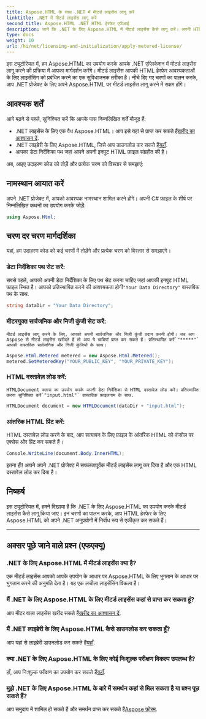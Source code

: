 ```yaml
---
title: Aspose.HTML के साथ .NET में मीटर्ड लाइसेंस लागू करें
linktitle: .NET में मीटर्ड लाइसेंस लागू करें
second_title: Aspose.HTML .NET HTML हेरफेर एपीआई
description: जानें कि .NET के लिए Aspose.HTML में मीटर्ड लाइसेंस कैसे लागू करें। अपनी HTML हेरफेर आवश्यकताओं को कुशलतापूर्वक प्रबंधित करें। अब शुरू हो जाओ!
type: docs
weight: 10
url: /hi/net/licensing-and-initialization/apply-metered-license/
---
```

इस ट्यूटोरियल में, हम Aspose.HTML का उपयोग करके आपके .NET एप्लिकेशन में मीटर्ड लाइसेंस लागू करने की प्रक्रिया में आपका मार्गदर्शन करेंगे। मीटर्ड लाइसेंस आपकी HTML हेरफेर आवश्यकताओं के लिए लाइसेंसिंग को प्रबंधित करने का एक सुविधाजनक तरीका है। नीचे दिए गए चरणों का पालन करके, आप .NET प्रोजेक्ट के लिए अपने Aspose.HTML पर मीटर्ड लाइसेंस लागू करने में सक्षम होंगे।

## आवश्यक शर्तें

आगे बढ़ने से पहले, सुनिश्चित करें कि आपके पास निम्नलिखित शर्तें मौजूद हैं:

-  .NET लाइसेंस के लिए एक वैध Aspose.HTML। आप इसे यहां से प्राप्त कर सकते हैं[खरीद का आश्वासन दें](https://purchase.aspose.com/buy).
-  .NET लाइब्रेरी के लिए Aspose.HTML, जिसे आप डाउनलोड कर सकते हैं[यहाँ](https://releases.aspose.com/html/net/).
- आपका डेटा निर्देशिका पथ जहां आपने अपनी इनपुट HTML फ़ाइल संग्रहीत की है।

अब, आइए उदाहरण कोड को तोड़ें और प्रत्येक चरण को विस्तार से समझाएं:

## नामस्थान आयात करें

अपने .NET प्रोजेक्ट में, आपको आवश्यक नामस्थान शामिल करने होंगे। अपनी C# फ़ाइल के शीर्ष पर निम्नलिखित कथनों का उपयोग करके जोड़ें:

```csharp
using Aspose.Html;
```

## चरण दर चरण मार्गदर्शिका

यहां, हम उदाहरण कोड को कई चरणों में तोड़ेंगे और प्रत्येक चरण को विस्तार से समझाएंगे।

### डेटा निर्देशिका पथ सेट करें:

   सबसे पहले, आपको अपनी डेटा निर्देशिका के लिए पथ सेट करना चाहिए जहां आपकी इनपुट HTML फ़ाइल स्थित है। आपको प्रतिस्थापित करने की आवश्यकता होगी`"Your Data Directory"` वास्तविक पथ के साथ.

   ```csharp
   string dataDir = "Your Data Directory";
   ```

### मीटरयुक्त सार्वजनिक और निजी कुंजी सेट करें:

    मीटर्ड लाइसेंस लागू करने के लिए, आपको अपनी सार्वजनिक और निजी कुंजी प्रदान करनी होगी। जब आप Aspose से मीटर्ड लाइसेंस खरीदते हैं तो आप ये चाबियाँ प्राप्त कर सकते हैं। प्रतिस्थापित करें`"*****"` आपकी वास्तविक सार्वजनिक और निजी कुंजियों के साथ।

   ```csharp
   Aspose.Html.Metered metered = new Aspose.Html.Metered();
   metered.SetMeteredKey("YOUR_PUBLIC_KEY", "YOUR_PRIVATE_KEY");
   ```

### HTML दस्तावेज़ लोड करें:

    HTMLDocument क्लास का उपयोग करके अपनी डेटा निर्देशिका से HTML दस्तावेज़ लोड करें। प्रतिस्थापित करना सुनिश्चित करें`"input.html"` वास्तविक फ़ाइलनाम के साथ.

   ```csharp
   HTMLDocument document = new HTMLDocument(dataDir + "input.html");
   ```

### आंतरिक HTML प्रिंट करें:

   HTML दस्तावेज़ लोड करने के बाद, आप सत्यापन के लिए फ़ाइल के आंतरिक HTML को कंसोल पर एक्सेस और प्रिंट कर सकते हैं।

   ```csharp
   Console.WriteLine(document.Body.InnerHTML);
   ```

इतना ही! आपने अपने .NET प्रोजेक्ट में सफलतापूर्वक मीटर्ड लाइसेंस लागू कर दिया है और एक HTML दस्तावेज़ लोड कर दिया है।

## निष्कर्ष

इस ट्यूटोरियल में, हमने दिखाया है कि .NET के लिए Aspose.HTML का उपयोग करके मीटर्ड लाइसेंस कैसे लागू किया जाए। इन चरणों का पालन करके, आप HTML हेरफेर के लिए Aspose.HTML को अपने .NET अनुप्रयोगों में निर्बाध रूप से एकीकृत कर सकते हैं।

---

## अक्सर पूछे जाने वाले प्रश्न (एफएक्यू)

### .NET के लिए Aspose.HTML में मीटर्ड लाइसेंस क्या है?
एक मीटर्ड लाइसेंस आपको आपके उपयोग के आधार पर Aspose.HTML के लिए भुगतान के आधार पर भुगतान करने की अनुमति देता है। यह एक लचीला लाइसेंसिंग विकल्प है।

### मैं .NET के लिए Aspose.HTML के लिए मीटर्ड लाइसेंस कहां से प्राप्त कर सकता हूं?
 आप मीटर वाला लाइसेंस खरीद सकते हैं[खरीद का आश्वासन दें](https://purchase.aspose.com/buy).

### मैं .NET लाइब्रेरी के लिए Aspose.HTML कैसे डाउनलोड कर सकता हूँ?
 आप यहां से लाइब्रेरी डाउनलोड कर सकते हैं[यहाँ](https://releases.aspose.com/html/net/).

### क्या .NET के लिए Aspose.HTML के लिए कोई निःशुल्क परीक्षण विकल्प उपलब्ध है?
 हाँ, आप नि:शुल्क परीक्षण का उपयोग कर सकते हैं[यहाँ](https://releases.aspose.com/).

### मुझे .NET के लिए Aspose.HTML के बारे में समर्थन कहां से मिल सकता है या प्रश्न पूछ सकते हैं?
 आप समुदाय में शामिल हो सकते हैं और समर्थन प्राप्त कर सकते हैं[Aspose फ़ोरम](https://forum.aspose.com/).